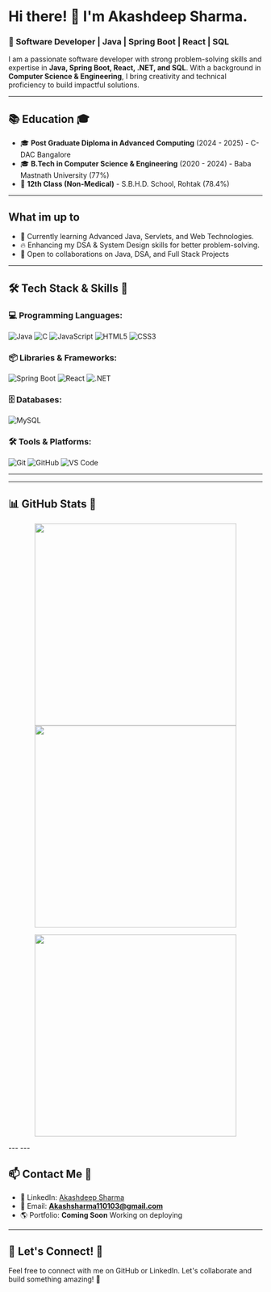 # Hi there! 👋 I'm Akashdeep Sharma.

### 🚀 Software Developer | Java | Spring Boot | React | SQL

I am a passionate software developer with strong problem-solving skills and expertise in **Java, Spring Boot, React, .NET, and SQL**. With a background in **Computer Science & Engineering**, I bring creativity and technical proficiency to build impactful solutions.

---

## 📚 Education 🎓
- 🎓 **Post Graduate Diploma in Advanced Computing** (2024 - 2025) - C-DAC Bangalore
- 🎓 **B.Tech in Computer Science & Engineering** (2020 - 2024) - Baba Mastnath University (77%)
- 🏫 **12th Class (Non-Medical)** - S.B.H.D. School, Rohtak (78.4%)
---
## What im up to 
- 🌱 Currently learning Advanced Java, Servlets, and Web Technologies.
- 🔥 Enhancing my DSA & System Design skills for better problem-solving.
- 🤝 Open to collaborations on Java, DSA, and Full Stack Projects

---

## 🛠️ Tech Stack & Skills 🚀

### **💻 Programming Languages:**  
![Java](https://img.shields.io/badge/Java-ED8B00?style=for-the-badge&logo=java&logoColor=white) ![C](https://img.shields.io/badge/C-00599C?style=for-the-badge&logo=c&logoColor=white) ![JavaScript](https://img.shields.io/badge/JavaScript-F7DF1E?style=for-the-badge&logo=javascript&logoColor=black) ![HTML5](https://img.shields.io/badge/HTML5-E34F26?style=for-the-badge&logo=html5&logoColor=white) ![CSS3](https://img.shields.io/badge/CSS3-1572B6?style=for-the-badge&logo=css3&logoColor=white)

### **📦 Libraries & Frameworks:**  
![Spring Boot](https://img.shields.io/badge/Spring%20Boot-6DB33F?style=for-the-badge&logo=spring-boot&logoColor=white) ![React](https://img.shields.io/badge/React-61DAFB?style=for-the-badge&logo=react&logoColor=black) ![.NET](https://img.shields.io/badge/.NET-512BD4?style=for-the-badge&logo=dotnet&logoColor=white)

### **🗄️ Databases:**  
![MySQL](https://img.shields.io/badge/MySQL-4479A1?style=for-the-badge&logo=mysql&logoColor=white)

### **🛠️ Tools & Platforms:**  
![Git](https://img.shields.io/badge/Git-F05032?style=for-the-badge&logo=git&logoColor=white) ![GitHub](https://img.shields.io/badge/GitHub-181717?style=for-the-badge&logo=github&logoColor=white) ![VS Code](https://img.shields.io/badge/VS%20Code-007ACC?style=for-the-badge&logo=visual-studio-code&logoColor=white)

---
---

## 📊 GitHub Stats 🌟
<p align="center">
  <img src="https://github-readme-stats.vercel.app/api?username=Akashsharmahere&show_icons=true&theme=dark" width="400px" />
  <img src="https://streak-stats.demolab.com?user=Akashsharmahere&theme=dark" width="400px" />
</p>

<p align="center">
  <img src="https://github-readme-stats.vercel.app/api/top-langs/?username=Akashsharmahere&layout=compact&theme=dark" width="400px" />
</p>
---
---

## 📫 Contact Me 📩
- 💼 LinkedIn: [Akashdeep Sharma](https://www.linkedin.com/in/akashdeep-sharma-b1a09b280/)
- 📧 Email: **Akashsharma110103@gmail.com**
- 🌎 Portfolio: **Coming Soon** Working on deploying

---

## 🤝 Let's Connect! 🔗
Feel free to connect with me on GitHub or LinkedIn. Let's collaborate and build something amazing! 🚀

